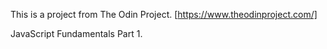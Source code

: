 This is a project from The Odin Project. [https://www.theodinproject.com/]

JavaScript Fundamentals Part 1.